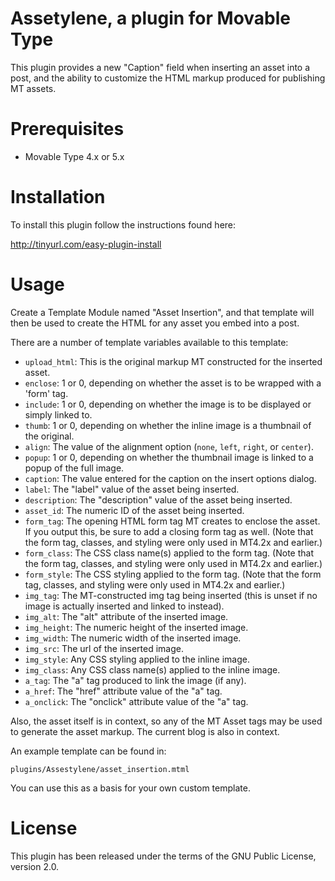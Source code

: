 # Assetylene, a plugin for Movable Type

This plugin provides a new "Caption" field when inserting an asset into a post,
and the ability to customize the HTML markup produced for publishing MT assets.

# Prerequisites

* Movable Type 4.x or 5.x

# Installation

To install this plugin follow the instructions found here:

http://tinyurl.com/easy-plugin-install

# Usage

Create a Template Module named "Asset Insertion", and that template will then
be used to create the HTML for any asset you embed into a post.

There are a number of template variables available to this template:

* `upload_html`: This is the original markup MT constructed for the inserted
  asset.
* `enclose`: 1 or 0, depending on whether the asset is to be wrapped with a
  'form' tag.
* `include`: 1 or 0, depending on whether the image is to be displayed or simply
  linked to.
* `thumb`: 1 or 0, depending on whether the inline image is a thumbnail of the
  original.
* `align`: The value of the alignment option (`none`, `left`, `right`, or
  `center`).
* `popup`: 1 or 0, depending on whether the thumbnail image is linked to a popup
  of the full image.
* `caption`: The value entered for the caption on the insert options dialog.
* `label`: The "label" value of the asset being inserted.
* `description`: The "description" value of the asset being inserted.
* `asset_id`: The numeric ID of the asset being inserted.
* `form_tag`: The opening HTML form tag MT creates to enclose the asset. If you
  output this, be sure to add a closing form tag as well. (Note that the form
  tag, classes, and styling were only used in MT4.2x and earlier.)
* `form_class`: The CSS class name(s) applied to the form tag.  (Note that the
  form tag, classes, and styling were only used in MT4.2x and earlier.)
* `form_style`: The CSS styling applied to the form tag. (Note that the form
  tag, classes, and styling were only used in MT4.2x and earlier.)
* `img_tag`: The MT-constructed img tag being inserted (this is unset if no
  image is actually inserted and linked to instead).
* `img_alt`: The "alt" attribute of the inserted image.
* `img_height`: The numeric height of the inserted image.
* `img_width`: The numeric width of the inserted image.
* `img_src`: The url of the inserted image.
* `img_style`: Any CSS styling applied to the inline image.
* `img_class`: Any CSS class name(s) applied to the inline image.
* `a_tag`: The "a" tag produced to link the image (if any).
* `a_href`: The "href" attribute value of the "a" tag.
* `a_onclick`: The "onclick" attribute value of the "a" tag.

Also, the asset itself is in context, so any of the MT Asset tags may be used
to generate the asset markup. The current blog is also in context.

An example template can be found in:

    plugins/Assestylene/asset_insertion.mtml

You can use this as a basis for your own custom template.

# License

This plugin has been released under the terms of the GNU Public License,
version 2.0.

